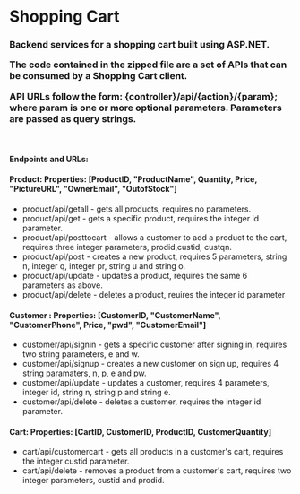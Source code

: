 # Shopping Cart
<h3> Backend services for a shopping cart built using ASP.NET.

The code contained in the zipped file are a set of APIs that can be consumed by a Shopping Cart client.

API URLs follow the form: {controller}/api/{action}/{param}; where param is one or more optional parameters. Parameters are passed as query strings. </h3>
<br>
<h4> Endpoints and URLs: </h4>

<h4>Product: Properties: [ProductID, "ProductName", Quantity, Price, "PictureURL", "OwnerEmail", "OutofStock"] </h4>
<ul>
  <li> product/api/getall        -  gets all products, requires no parameters. </li>
<li> product/api/get           -  gets a specific product, requires the integer id parameter. </li>
<li> product/api/posttocart    -  allows a customer to add a product to the cart, requires three integer parameters, prodid,custid, custqn. </li>
<li> product/api/post          -  creates a new product, requires 5 parameters, string n, integer q, integer pr, string u and string o. </li>
<li> product/api/update        -  updates a product, requires the same 6 parameters as above. </li>
<li> product/api/delete        -  deletes a product, reuires the integer id parameter </li>
</ul>

<h4> Customer : Properties: [CustomerID, "CustomerName", "CustomerPhone", Price, "pwd", "CustomerEmail"] </h4>
<ul>
<li> customer/api/signin       -  gets a specific customer after signing in, requires two string parameters, e and w. </li>
<li> customer/api/signup       -  creates a new customer on sign up, requires 4 string paramaters, n, p, e and pw. </li>
<li> customer/api/update       -  updates a customer, requires 4 parameters, integer id, string n, string p and string e. </li>
<li> customer/api/delete       -  deletes a customer, requires the integer id parameter. </li>
  </ul>


<h4> Cart: Properties: [CartID, CustomerID, ProductID, CustomerQuantity] </h4>
<ul>
<li> cart/api/customercart     -  gets all products in a customer's cart, requires the integer custid parameter. </li>
<li> cart/api/delete           -  removes a product from a customer's cart, requires two integer parameters, custid and prodid. </li>
  </ul>

